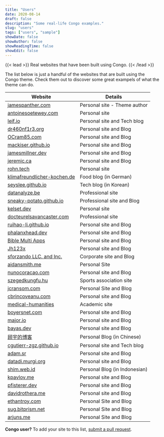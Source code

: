 ```yaml
---
title: "Users"
date: 2020-08-14
draft: false
description: "Some real-life Congo examples."
slug: "users"
tags: ["users", "sample"]
showDate: false
showAuthor: false
showReadingTime: false
showEdit: false
---
```


{{< lead >}}
Real websites that have been built using Congo.
{{< /lead >}}

The list below is just a handful of the websites that are built using the Congo theme. Check them out to discover some great exampels of what the theme can do.

| Website                                                                | Details                       |
| ---------------------------------------------------------------------- | ----------------------------- |
| [jamespanther.com](https://jamespanther.com)                           | Personal site - Theme author  |
| [antoinesoetewey.com](https://antoinesoetewey.com/)                    | Personal site                 |
| [leif.io](https://leif.io/)                                            | Personal site and Tech blog   |
| [dr460nf1r3.org](https://dr460nf1r3.org/)                              | Personal site and Blog        |
| [OCram85.com](https://ocram85.com)                                     | Personal site and Blog        |
| [mackiser.github.io](https://mackiser.github.io)                       | Personal site and Blog        |
| [jamesmillner.dev](https://jamesmillner.dev)                           | Personal site and Blog        |
| [jeremic.ca](https://jeremic.ca)                                       | Personal site and Blog        |
| [rohn.tech](https://rohn.tech)                                         | Personal site                 |
| [klimafreundlicher-kochen.de](https://www.klimafreundlicher-kochen.de) | Food blog (in German)         |
| [seyslee.github.io](https://seyslee.github.io)                         | Tech blog (in Korean)         |
| [datanalyze.be](https://datanalyze.be/)                                | Professional site             |
| [sneaky-potato.github.io](https://sneaky-potato.github.io/)            | Professional site and Blog    |
| [kelset.dev](https://kelset.dev)                                       | Personal site                 |
| [docteurelsavancaster.com](https://docteurelsavancaster.com/)          | Professional site             |
| [ruihao-li.github.io](https://ruihao-li.github.io/)                    | Personal site and Blog        |
| [phalanxhead.dev](https://phalanxhead.dev)                             | Personal site and Blog        |
| [Bible Multi Apps](https://hotlittlewhitedog.gitlab.io/biblemulti)     | Personal site and Blog        |
| [Jh123x](https://jh123x.com/)                                          | Personal site and Blog        |
| [sforzando LLC. and Inc.](https://sfz.dev/)                            | Corporate site and Blog       |
| [aidansmith.me](https://aidansmith.me/)                                | Personal Site                 |
| [nunocoracao.com](https://nunocoracao.com)                             | Personal site and Blog        |
| [szegedkungfu.hu](https://balance-se.github.io/)                       | Sports association site       |
| [jcransom.com](https://www.jcransom.com/)                              | Personal Site and Blog        |
| [cbrincoveanu.com](https://www.cbrincoveanu.com/)                      | Personal site and Blog        |
| [medical-humanities](https://medical-humanities.org)                   | Academic site                 |
| [boyersnet.com](https://boyersnet.com)                                 | Personal site and Blog        |
| [major.io](https://major.io)                                           | Personal site and Blog        |
| [bayas.dev](https://bayas.dev)                                         | Personal site and Blog        |
| [顾宇的博客](https://www.guyu.me/)                                       | Personal Blog (in Chinese)    |
| [cgutierr-zgz.github.io](https://cgutierr-zgz.github.io/)              | Personal site and Tech blog   |
| [adam.sr](https://adam.sr)                                             | Personal site and Blog        |
| [datadi.murgi.org](https://datadi.murgi.org)                           | Personal site and Blog        |
| [shim.web.id](https://shim.web.id)                                     | Personal Blog (in Indonesian) |
| [kpavlov.me](https://kpavlov.me)                                       | Personal site and Blog        |
| [pfisterer.dev](https://pfisterer.dev)                                 | Personal site and Blog        |
| [davidrothera.me](https://davidrothera.me)                             | Personal site and Blog        |
| [ethantroy.com](https://ethantroy.com)                                 | Personal Site and Blog        |
| [sug.bitprism.net](https://sug.bitprism.net)                           | Personal Site and Blog        |
| [arjuns.me](https://arjuns.me)                                         | Personal Site and Blog        |

**Congo user?** To add your site to this list, [submit a pull request](https://github.com/jpanther/congo/blob/dev/exampleSite/content/users/index.md).

